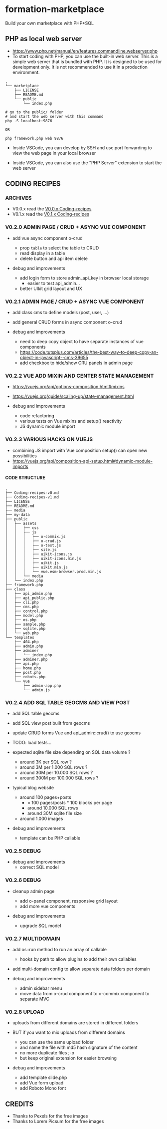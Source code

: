 # formation-marketplace

Build your own marketplace with PHP+SQL

## PHP as local web server

* https://www.php.net/manual/en/features.commandline.webserver.php
* To start coding with PHP, you can use the built-in web server. This is a simple web server that is bundled with PHP. It is designed to be used for development only. It is not recommended to use it in a production environment.

```
.
└── marketplace
    ├── LICENSE
    ├── README.md
    └── public
        └── index.php
    
# go to the public/ folder
# and start the web server with this command
php -S localhost:9876

OR

php framework.php web 9876

```

* Inside VSCode, you can develop by SSH and use port forwarding to view the web page in your local browser

* Inside VSCode, you can also use the "PHP Server" extension to start the web server

## CODING RECIPES

### ARCHIVES

* V0.0.x read the [V0.0.x Coding-recipes](Coding-recipes-v0.md)
* V0.1.x read the [V0.1.x Coding-recipes](Coding-recipes-v1.md)

### V0.2.0 ADMIN PAGE / CRUD + ASYNC VUE COMPONENT

* add vue async component o-crud
    * prop `table` to select the table to CRUD
    * read display in a table
    * delete button and api item delete

* debug and improvements
    * add login form to store admin_api_key in browser local storage
        * easier to test api_admin...
    * better UIkit grid layout and UX

### V0.2.1 ADMIN PAGE / CRUD + ASYNC VUE COMPONENT

* add class cms to define models (post, user, ...)
* add general CRUD forms in async component o-crud

* debug and improvements
    * need to deep copy object to have separate instances of vue components
    * https://code.tutsplus.com/articles/the-best-way-to-deep-copy-an-object-in-javascript--cms-39655
    * add checkbox to hide/show CRU panels in admin page

### V0.2.2 VUE ADD MIXIN AND CENTER STATE MANAGEMENT

* https://vuejs.org/api/options-composition.html#mixins
* https://vuejs.org/guide/scaling-up/state-management.html

* debug and improvements
    * code refactoring
    * various tests on Vue mixins and setup() reactivity
    * JS dynamic module import


### V0.2.3 VARIOUS HACKS ON VUEJS

* combining JS import with Vue composition setup() can open new possibilities
* https://vuejs.org/api/composition-api-setup.html#dynamic-module-imports

#### CODE STRUCTURE

```
.
├── Coding-recipes-v0.md
├── Coding-recipes-v1.md
├── LICENSE
├── README.md
├── media
├── my-data
├── public
│   ├── assets
│   │   ├── css
│   │   ├── js
│   │   │   ├── o-commix.js
│   │   │   ├── o-crud.js
│   │   │   ├── o-test.js
│   │   │   ├── site.js
│   │   │   ├── uikit-icons.js
│   │   │   ├── uikit-icons.min.js
│   │   │   ├── uikit.js
│   │   │   ├── uikit.min.js
│   │   │   └── vue.esm-browser.prod.min.js
│   │   └── media
│   └── index.php
├── framework.php
├── class
│   ├── api_admin.php
│   ├── api_public.php
│   ├── cli.php
│   ├── cms.php
│   ├── control.php
│   ├── model.php
│   ├── os.php
│   ├── sample.php
│   ├── sqlite.php
│   └── web.php
└── templates
    ├── 404.php
    ├── admin.php
    ├── adminer
    │   └── index.php
    ├── adminer.php
    ├── api.php
    ├── home.php
    ├── post.php
    ├── robots.php
    └── vue
        ├── admin-app.php
        └── admin.js
```

### V0.2.4 ADD SQL TABLE GEOCMS AND VIEW POST

* add SQL table geocms
* add SQL view post built from geocms
* update CRUD forms Vue and api_admin::crud() to use geocms

* TODO: load tests...
* expected sqlite file size depending on SQL data volume ?
    * around 3K per SQL row ?
    * around 3M per 1.000 SQL rows ?
    * around 30M per 10.000 SQL rows ?
    * around 300M per 100.000 SQL rows ?

* typical blog website
    * around 100 pages+posts
        * = 100 pages/posts * 100 blocks per page
        * around 10.000 SQL rows
        * around 30M sqlite file size
    * around 1.000 images
* debug and improvements
    * template can be PHP callable

### V0.2.5 DEBUG

* debug and improvements
    * correct SQL model

### V0.2.6 DEBUG

* cleanup admin page
    * add o-panel component, responsive grid layout
    * add more vue components

* debug and improvements
    * upgrade SQL model

### V0.2.7 MULTIDOMAIN

* add os::run method to run an array of callable
  * hooks by path to allow plugins to add their own callables
* add multi-domain config to allow separate data folders per domain

* debug and improvements
    * admin sidebar menu 
    * move data from o-crud component to o-commix component to separate MVC

### V0.2.8 UPLOAD

* uploads from different domains are stored in different folders
* BUT if you want to mix uploads from different domains
    * you can use the same upload folder
    * and name the file with md5 hash signature of the content
    * no more duplicate files ;-p
    * but keep original extension for easier browsing  

* debug and improvements
    * add template slide.php
    * add Vue form upload 
    * add Roboto Mono font

## CREDITS

* Thanks to Pexels for the free images
* Thanks to Lorem Picsum for the free images


